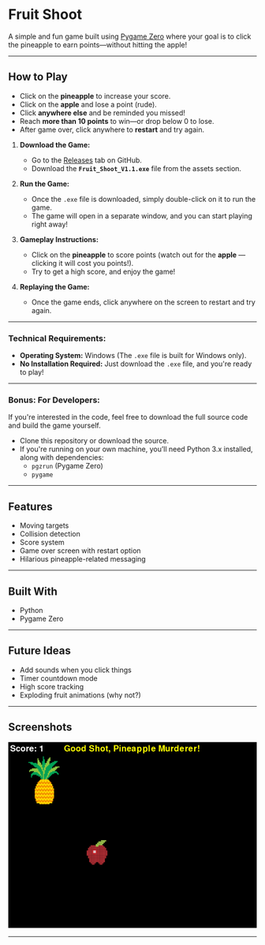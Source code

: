 #  Fruit Shoot

A simple and fun game built using [Pygame Zero](https://pygame-zero.readthedocs.io/en/stable/) where your goal is to click the pineapple to earn points—without hitting the apple!

---

##  How to Play

- Click on the **pineapple** to increase your score.
- Click on the **apple** and lose a point (rude).
- Click **anywhere else** and be reminded you missed!
- Reach **more than 10 points** to win—or drop below 0 to lose.
- After game over, click anywhere to **restart** and try again.


1. **Download the Game:**
   - Go to the [Releases](https://github.com/Johnmcginnes168/Fruit-Shoot-Game/releases/tag/V1.1) tab on GitHub.
   - Download the **`Fruit_Shoot_V1.1.exe`** file from the assets section.

2. **Run the Game:**
   - Once the `.exe` file is downloaded, simply double-click on it to run the game.
   - The game will open in a separate window, and you can start playing right away!

3. **Gameplay Instructions:**
   - Click on the **pineapple** to score points (watch out for the **apple** — clicking it will cost you points!).
   - Try to get a high score, and enjoy the game!

4. **Replaying the Game:**
   - Once the game ends, click anywhere on the screen to restart and try again.

---

###  **Technical Requirements:**
- **Operating System:** Windows (The `.exe` file is built for Windows only).
- **No Installation Required:** Just download the `.exe` file, and you're ready to play!

---

### Bonus: **For Developers:**
If you're interested in the code, feel free to download the full source code and build the game yourself.

- Clone this repository or download the source.
- If you're running on your own machine, you’ll need Python 3.x installed, along with dependencies:
  - `pgzrun` (Pygame Zero)
  - `pygame`
  
---


## Features

- Moving targets 
- Collision detection
- Score system
- Game over screen with restart option
- Hilarious pineapple-related messaging

---

##  Built With

- Python 
- Pygame Zero

---

##  Future Ideas

- Add sounds when you click things
- Timer countdown mode
- High score tracking
- Exploding fruit animations (why not?)

---

##  Screenshots

![Screenshot of Output](images/Screenshot1.png)

---
